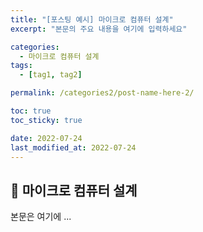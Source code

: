 ```yaml
---
title: "[포스팅 예시] 마이크로 컴퓨터 설계"
excerpt: "본문의 주요 내용을 여기에 입력하세요"

categories:
  - 마이크로 컴퓨터 설계
tags:
  - [tag1, tag2]

permalink: /categories2/post-name-here-2/

toc: true
toc_sticky: true

date: 2022-07-24
last_modified_at: 2022-07-24
---
```


## 🦥 마이크로 컴퓨터 설계

본문은 여기에 ...

